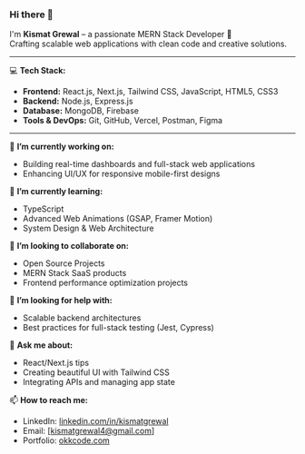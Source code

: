 ### Hi there 👋

I'm **Kismat Grewal** – a passionate MERN Stack Developer 🚀  
Crafting scalable web applications with clean code and creative solutions.

---

💻 **Tech Stack:**
- **Frontend:** React.js, Next.js, Tailwind CSS, JavaScript, HTML5, CSS3  
- **Backend:** Node.js, Express.js  
- **Database:** MongoDB, Firebase  
- **Tools & DevOps:** Git, GitHub, Vercel, Postman, Figma

---

🔭 **I’m currently working on:**
- Building real-time dashboards and full-stack web applications  
- Enhancing UI/UX for responsive mobile-first designs

🌱 **I’m currently learning:**
- TypeScript  
- Advanced Web Animations (GSAP, Framer Motion)  
- System Design & Web Architecture  

👯 **I’m looking to collaborate on:**
- Open Source Projects  
- MERN Stack SaaS products  
- Frontend performance optimization projects

🤝 **I’m looking for help with:**
- Scalable backend architectures  
- Best practices for full-stack testing (Jest, Cypress)

💬 **Ask me about:**
- React/Next.js tips  
- Creating beautiful UI with Tailwind CSS  
- Integrating APIs and managing app state

📫 **How to reach me:**
- LinkedIn: [linkedin.com/in/kismatgrewal](https://linkedin.com/in/kismatgrewal)  
- Email: [kismatgrewal4@gmail.com]   
- Portfolio: [okkcode.com](https://okkcode.com)

